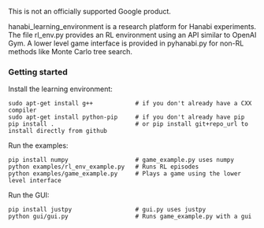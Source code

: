 This is not an officially supported Google product.

hanabi\_learning\_environment is a research platform for Hanabi experiments. The file rl\_env.py provides an RL environment using an API similar to OpenAI Gym. A lower level game interface is provided in pyhanabi.py for non-RL methods like Monte Carlo tree search.

### Getting started
Install the learning environment:
```
sudo apt-get install g++            # if you don't already have a CXX compiler
sudo apt-get install python-pip     # if you don't already have pip
pip install .                       # or pip install git+repo_url to install directly from github
```
Run the examples:
```
pip install numpy                   # game_example.py uses numpy
python examples/rl_env_example.py   # Runs RL episodes
python examples/game_example.py     # Plays a game using the lower level interface
```
Run the GUI:
```
pip install justpy                  # gui.py uses justpy
python gui/gui.py                   # Runs game_example.py with a gui
